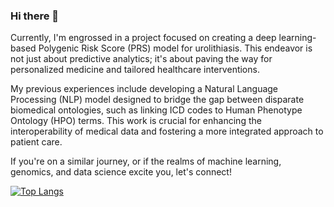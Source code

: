 ### Hi there 👋

Currently, I'm engrossed in a project focused on creating a deep learning-based Polygenic Risk Score (PRS) model for urolithiasis. This endeavor is not just about predictive analytics; it's about paving the way for personalized medicine and tailored healthcare interventions.

My previous experiences include developing a Natural Language Processing (NLP) model designed to bridge the gap between disparate biomedical ontologies, such as linking ICD codes to Human Phenotype Ontology (HPO) terms. This work is crucial for enhancing the interoperability of medical data and fostering a more integrated approach to patient care.

If you're on a similar journey, or if the realms of machine learning, genomics, and data science excite you, let's connect! 

[![Top Langs](https://github-readme-stats.vercel.app/api/top-langs/?username=anuraghazra&layout=donut-vertical)](https://github.com/anuraghazra/github-readme-stats)
